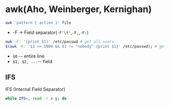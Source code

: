 # awk(Aho, Weinberger, Kernighan)


```bash
awk 'pattern { action }' file
```

* -F → Field separator(`-F'\t'`,`-F,`,`-F:`)

```bash
awk -F: '{print $1}' /etc/passwd # get all users
$(awk -F: '$3 >= 1000 && $1 != "nobody" {print $1}' /etc/passwd); # get normal users
```

* `$0` -- entire line
* `$1, $2, ...`-- field


## IFS

IFS (Internal Field Separator)
```bash
while IFS=, read -r x y; do
```
